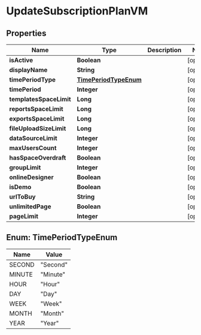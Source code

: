 

# UpdateSubscriptionPlanVM


## Properties

Name | Type | Description | Notes
------------ | ------------- | ------------- | -------------
**isActive** | **Boolean** |  |  [optional]
**displayName** | **String** |  |  [optional]
**timePeriodType** | [**TimePeriodTypeEnum**](#TimePeriodTypeEnum) |  |  [optional]
**timePeriod** | **Integer** |  |  [optional]
**templatesSpaceLimit** | **Long** |  |  [optional]
**reportsSpaceLimit** | **Long** |  |  [optional]
**exportsSpaceLimit** | **Long** |  |  [optional]
**fileUploadSizeLimit** | **Long** |  |  [optional]
**dataSourceLimit** | **Integer** |  |  [optional]
**maxUsersCount** | **Integer** |  |  [optional]
**hasSpaceOverdraft** | **Boolean** |  |  [optional]
**groupLimit** | **Integer** |  |  [optional]
**onlineDesigner** | **Boolean** |  |  [optional]
**isDemo** | **Boolean** |  |  [optional]
**urlToBuy** | **String** |  |  [optional]
**unlimitedPage** | **Boolean** |  |  [optional]
**pageLimit** | **Integer** |  |  [optional]



## Enum: TimePeriodTypeEnum

Name | Value
---- | -----
SECOND | &quot;Second&quot;
MINUTE | &quot;Minute&quot;
HOUR | &quot;Hour&quot;
DAY | &quot;Day&quot;
WEEK | &quot;Week&quot;
MONTH | &quot;Month&quot;
YEAR | &quot;Year&quot;



